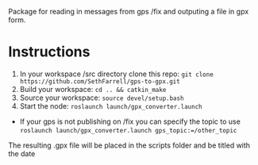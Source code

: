 Package for reading in messages from gps /fix and outputing a file in gpx form.

# Instructions
1. In your workspace /src directory clone this repo: `git clone https://github.com/SethFarrell/gps-to-gpx.git`
2. Build your workspace: `cd .. && catkin_make`
3. Source your workspace: `source devel/setup.bash`
4. Start the node: `roslaunch launch/gpx_converter.launch`
* If your gps is not publishing on /fix you can specify the topic to use `roslaunch launch/gpx_converter.launch gps_topic:=/other_topic`

The resulting .gpx file will be placed in the scripts folder and be titled with the date
